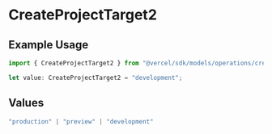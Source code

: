 # CreateProjectTarget2

## Example Usage

```typescript
import { CreateProjectTarget2 } from "@vercel/sdk/models/operations/createproject.js";

let value: CreateProjectTarget2 = "development";
```

## Values

```typescript
"production" | "preview" | "development"
```